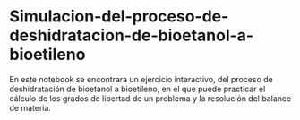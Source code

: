 # Simulacion-del-proceso-de-deshidratacion-de-bioetanol-a-bioetileno
En este notebook se encontrara un ejercicio interactivo, del proceso de deshidratación de bioetanol a bioetileno, en el que puede practicar el cálculo de los grados de libertad de un problema y la resolución del balance de materia.
